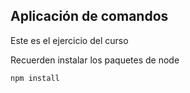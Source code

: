 ##  Aplicación de comandos 

Este es el ejercicio del curso

Recuerden instalar los paquetes de node


````
npm install
````